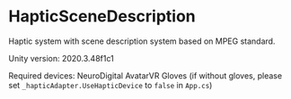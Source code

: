# HapticSceneDescription
Haptic system with scene description system based on MPEG standard.

Unity version: 2020.3.48f1c1

Required devices: NeuroDigital AvatarVR Gloves (if without gloves, please set `_hapticAdapter.UseHapticDevice` to `false` in `App.cs`)